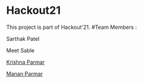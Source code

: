 # Hackout21
This project is part of Hackout'21. 
#Team Members :
<p>Sarthak Patel</p>
<p>Meet Sable</p>
<p><a href="https://github.com/ParmarKrishna">Krishna Parmar</a></p>
<p><a href="https://github.com/mananv1791">Manan Parmar</a></p>
